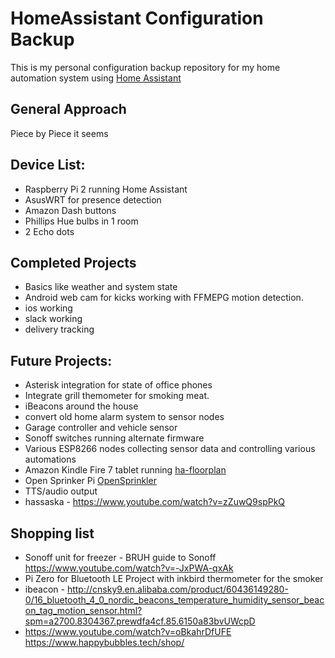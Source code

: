 # HomeAssistant Configuration Backup

This is my personal configuration backup repository for my home automation system using [Home Assistant](https://home-assistant.io/)

## General Approach

Piece by Piece it seems

## Device List:

- Raspberry Pi 2 running Home Assistant
- AsusWRT for presence detection
- Amazon Dash buttons
- Phillips Hue bulbs in 1 room
- 2 Echo dots

## Completed Projects
- Basics like weather and system state
- Android web cam for kicks working with FFMEPG motion detection.
- ios working
- slack working
- delivery tracking


## Future Projects:

- Asterisk integration for state of office phones
- Integrate grill themometer for smoking meat.
- iBeacons around the house
- convert old home alarm system to sensor nodes
- Garage controller and vehicle sensor
- Sonoff switches running alternate firmware
- Various ESP8266 nodes collecting sensor data and controlling various automations
- Amazon Kindle Fire 7 tablet running [ha-floorplan](https://github.com/pkozul/ha-floorplan)
- Open Sprinker Pi [OpenSprinkler](opensprinkler.org)
- TTS/audio output
- hassaska - https://www.youtube.com/watch?v=zZuwQ9spPkQ

## Shopping list
- Sonoff unit for freezer - BRUH guide to Sonoff https://www.youtube.com/watch?v=-JxPWA-qxAk
- Pi Zero for Bluetooth LE Project with inkbird thermometer for the smoker
- ibeacon - http://cnsky9.en.alibaba.com/product/60436149280-0/16_bluetooth_4_0_nordic_beacons_temperature_humidity_sensor_beacon_tag_motion_sensor.html?spm=a2700.8304367.prewdfa4cf.85.6150a83bvUWcpD
- https://www.youtube.com/watch?v=oBkahrDfUFE https://www.happybubbles.tech/shop/